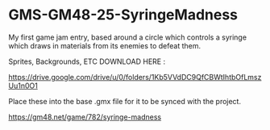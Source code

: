 # GMS-GM48-25-SyringeMadness
 My first game jam entry, based around a circle which controls a syringe which draws in materials from its enemies to defeat them. 
 
 Sprites, Backgrounds, ETC DOWNLOAD HERE : 
 
 https://drive.google.com/drive/u/0/folders/1Kb5VVdDC9QfCBWtIhtbOfLmszUu1n0O1
 
 Place these into the base .gmx file for it to be synced with the project. 

https://gm48.net/game/782/syringe-madness
